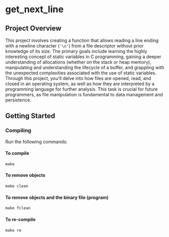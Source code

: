 # get_next_line

## Project Overview
This project involves creating a function that allows reading a line ending with a newline character (`'\n'`) from a file descriptor without prior knowledge of its size. The primary goals include learning the highly interesting concept of static variables in C programming, gaining a deeper understanding of allocations (whether on the stack or heap memory), manipulating and understanding the lifecycle of a buffer, and grappling with the unexpected complexities associated with the use of static variables. Through this project, you'll delve into how files are opened, read, and closed in an operating system, as well as how they are interpreted by a programming language for further analysis. This task is crucial for future programmers, as file manipulation is fundamental to data management and persistence.

## Getting Started

### Compiling
Run the following commands:

#### To compile
```
make
```
#### To remove objects
```
make clean
```
#### To remove objects and the binary file (program)
```
make fclean
```
#### To re-compile
```
make re
```

